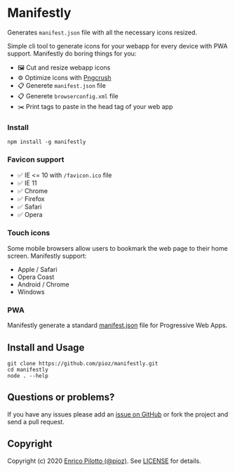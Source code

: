 # Manifestly

Generates `manifest.json` file with all the necessary icons resized.

Simple cli tool to generate icons for your webapp for every device with PWA support.
Manifestly do boring things for you:

- 🖼 Cut and resize webapp icons
- ⚙️ Optimize icons with [Pngcrush](https://pmt.sourceforge.io/pngcrush/)
- 📋 Generete `manifest.json` file
- 📋 Generete `browserconfig.xml` file
- ✂️ Print tags to paste in the head tag of your web app

### Install

```
npm install -g manifestly
```

### Favicon support

- ✅ IE <= 10 with `/favicon.ico` file
- ✅ IE 11
- ✅ Chrome
- ✅ Firefox
- ✅ Safari
- ✅ Opera

### Touch icons

Some mobile browsers allow users to bookmark the web page to their home screen. Manifestly support:

- Apple / Safari
- Opera Coast
- Android / Chrome
- Windows

### PWA

Manifestly generate a standard [manifest.json](https://developer.mozilla.org/en-US/docs/Web/Manifest) file for Progressive Web Apps.

## Install and Usage

```
git clone https://github.com/pioz/manifestly.git
cd manifestly
node . --help
```

## Questions or problems?

If you have any issues please add an [issue on
GitHub](https://github.com/pioz/manifestly/issues) or fork the project and send a
pull request.

## Copyright

Copyright (c) 2020 [Enrico Pilotto (@pioz)](https://github.com/pioz). See
[LICENSE](https://github.com/pioz/manifestly/blob/master/LICENSE) for details.
